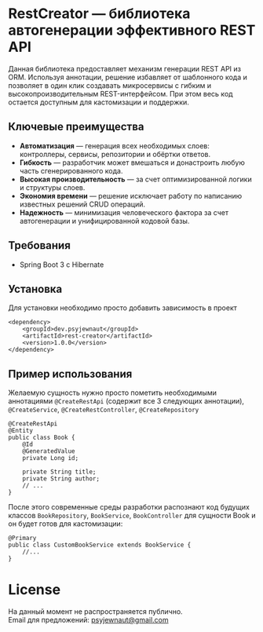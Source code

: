 # RestCreator — библиотека автогенерации эффективного REST API

Данная библиотека предоставляет механизм генерации REST API из ORM. Используя аннотации, решение избавляет от шаблонного кода и позволяет в один клик создавать микросервисы с гибким и высокопроизводительным REST-интерфейсом. При этом весь код остается доступным для кастомизации и поддержки.

## Ключевые преимущества

- **Автоматизация** — генерация всех необходимых слоев: контроллеры, сервисы, репозитории и обёртки ответов.
- **Гибкость** — разработчик может вмешаться и донастроить любую часть сгенерированного кода.
- **Высокая производительность** — за счет оптимизированной логики и структуры слоев.
- **Экономия времени** — решение исключает работу по написанию известных решений CRUD операций.
- **Надежность** — минимизация человеческого фактора за счет автогенерации и унифицированной кодовой базы.

## Требования

- Spring Boot 3 с Hibernate

## Установка

Для установки необходимо просто добавить зависимость в проект

```
<dependency>
    <groupId>dev.psyjewnaut</groupId>
    <artifactId>rest-creator</artifactId>
    <version>1.0.0</version>
</dependency>
```

## Пример использования

Желаемую сущность нужно просто пометить необходимыми аннотациями `@CreateRestApi` (содержит все 3 следующих аннотации), `@CreateService`, `@CreateRestController`, `@CreateRepository`

```
@CreateRestApi
@Entity
public class Book {
    @Id
    @GeneratedValue
    private Long id;

    private String title;
    private String author;
    // ...
}
```

После этого современные среды разработки распознают код будущих классов `BookRepository`, `BookService`, `BookController` для сущности Book и он будет готов для кастомизации:

```
@Primary
public class CustomBookService extends BookService {
    //...
}
```

# License
На данный момент не распространяется публично.<br>
Email для предложений: psyjewnaut@gmail.com
